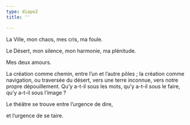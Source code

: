 ```yaml
---
type: diapo2
title: ''

---
```



La Ville, mon chaos, mes cris, ma foule.

Le Désert, mon silence, mon harmonie, ma plénitude.

Mes deux amours.

La création comme chemin, entre l’un et l’autre pôles ; la création comme navigation, ou traversée du désert, vers une terre inconnue, vers notre propre dépouillement. Qu’y a-t-il sous les mots, qu’y a-t-il sous le faire, qu’y a-t-il sous l’image ?

Le théâtre se trouve entre l’urgence de dire,

et l’urgence de se taire.